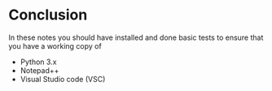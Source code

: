 # Conclusion

In these notes you should have installed and done basic tests to ensure that you have a working copy of

* Python 3.x
* Notepad++
* Visual Studio code (VSC)

